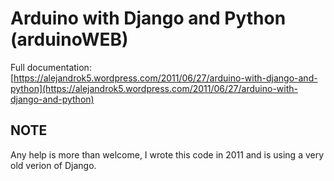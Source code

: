 # Arduino with Django and Python (arduinoWEB)

Full documentation: [https://alejandrok5.wordpress.com/2011/06/27/arduino-with-django-and-python](https://alejandrok5.wordpress.com/2011/06/27/arduino-with-django-and-python)

## NOTE ##

Any help is more than welcome, I wrote this code in 2011 and is using a very old verion of Django.

